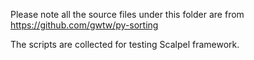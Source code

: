Please note all the source files under this folder are from https://github.com/gwtw/py-sorting

The scripts are collected for testing Scalpel framework.
